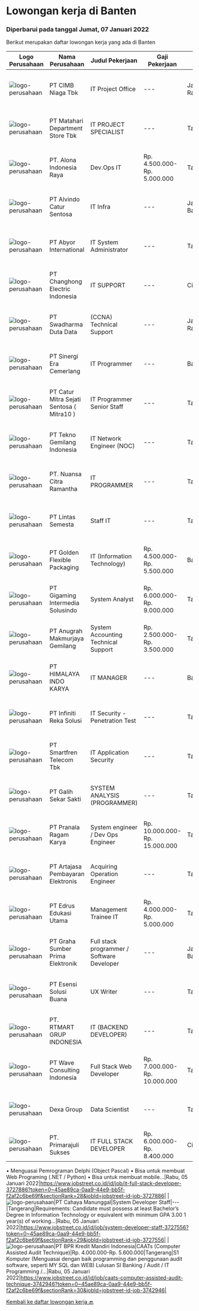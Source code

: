 
  # Lowongan kerja di Banten

  ### Diperbarui pada tanggal Jumat, 07 Januari 2022

  Berikut merupakan daftar lowongan kerja yang ada di Banten

  |Logo Perusahaan | Nama Perusahaan | Judul Pekerjaan | Gaji Pekerjaan | Lokasi | Deskripsi | Tanggal diunggah | Pranala |
  | -------------- | --------------- | --------------- | --------- | --------- | -------------- | ------- | ----------- |
  |![logo-perusahaan](https://image-service-cdn.seek.com.au/2c6f6f12cb15b08239744ca7630b97fee07e84ce/ee4dce1061f3f616224767ad58cb2fc751b8d2dc)|PT CIMB Niaga Tbk|IT Project Office|---|Jakarta Raya|Job Descriptions : Support Project Manager in managing Project Deliverables Support Project Manager/ IT Lead in managing Project Delivery Processes...|Kamis, 06 Januari 2022|https://www.jobstreet.co.id/id/job/it-project-office-3746141?token=0~45ae89ca-0aa9-44e9-bb5f-f2af2c6be69f&sectionRank=1&jobId=jobstreet-id-job-3746141|
|![logo-perusahaan](https://image-service-cdn.seek.com.au/62966460fa0b64bdd86b12be44ac76eff6d5c882/ee4dce1061f3f616224767ad58cb2fc751b8d2dc)|PT Matahari Department Store Tbk|IT PROJECT SPECIALIST|---|Tangerang|Managing and delivering various IT projects with superior performance Assembling project team and developing schedules to ensure timely completion of...|Kamis, 06 Januari 2022|https://www.jobstreet.co.id/id/job/it-project-specialist-3746080?token=0~45ae89ca-0aa9-44e9-bb5f-f2af2c6be69f&sectionRank=2&jobId=jobstreet-id-job-3746080|
|![logo-perusahaan](https://image-service-cdn.seek.com.au/b33d0b413611d72eda315d4cf0acdb29d755537b/ee4dce1061f3f616224767ad58cb2fc751b8d2dc)|PT. Alona Indonesia Raya|Dev.Ops  IT|Rp. 4.500.000-Rp. 5.000.000|Tangerang|Memiliki pengalaman menggunakan VPS. Memiliki pengalaman maintenance server dengan menggunakan NGINX, PHP &amp; MySQL minimal 1 tahun. Memiliki...|Kamis, 06 Januari 2022|https://www.jobstreet.co.id/id/job/dev-ops-it-3744622?token=0~45ae89ca-0aa9-44e9-bb5f-f2af2c6be69f&sectionRank=3&jobId=jobstreet-id-job-3744622|
|![logo-perusahaan](https://image-service-cdn.seek.com.au/918d7369560472c72e1a82df8e34bf4afef11329/ee4dce1061f3f616224767ad58cb2fc751b8d2dc)|PT Alvindo Catur Sentosa|IT Infra|---|Jakarta Barat|Berpengalaman dalam mengelola dan membuat jaringan komputer dalam topology lan &amp; wan minimal 2 tahun dalam 1 perusahaan Mampu melakukan instalasi...|Rabu, 05 Januari 2022|https://www.jobstreet.co.id/id/job/it-infra-3743158?token=0~45ae89ca-0aa9-44e9-bb5f-f2af2c6be69f&sectionRank=4&jobId=jobstreet-id-job-3743158|
|![logo-perusahaan](https://image-service-cdn.seek.com.au/f5a26d6046d19d6d82dd3c2e9579185a7427c7f1/ee4dce1061f3f616224767ad58cb2fc751b8d2dc)|PT Abyor International|IT System Administrator|---|Tangerang|NTT DATA Business Solution Development Program - 2021 for Junior Professional SAP Consultant:  SAP BASIS (System Administrator) PT Abyor International...|Kamis, 06 Januari 2022|https://www.jobstreet.co.id/id/job/it-system-administrator-3745843?token=0~45ae89ca-0aa9-44e9-bb5f-f2af2c6be69f&sectionRank=5&jobId=jobstreet-id-job-3745843|
|![logo-perusahaan](https://image-service-cdn.seek.com.au/2f44280e3b0fec2b829d163eccaf4dcec0392aad/ee4dce1061f3f616224767ad58cb2fc751b8d2dc)|PT Changhong Electric Indonesia|IT SUPPORT|---|Cikupa|TUGAS &amp; TANGGUNG JAWAB: Memastikan semua komputer dapat digunakan. Memastikan semua komputer terhubung pada jaringan. Memastikan semua aplikasi...|Rabu, 05 Januari 2022|https://www.jobstreet.co.id/id/job/it-support-3743920?token=0~45ae89ca-0aa9-44e9-bb5f-f2af2c6be69f&sectionRank=6&jobId=jobstreet-id-job-3743920|
|![logo-perusahaan](https://image-service-cdn.seek.com.au/c9726dd48637f2122e69fa4f05bdeddb6166e3b5/ee4dce1061f3f616224767ad58cb2fc751b8d2dc)|PT Swadharma Duta Data|(CCNA) Technical Support|---|Jakarta Raya|Kualifikasi : D3- S1 bidang Teknik Informatika, Ilmu Komputer Usia 20 - 30 tahun Pengalaman di bidang IT Network 1 - 2 Tahun Menguasai bidang IT...|Jumat, 07 Januari 2022|https://www.jobstreet.co.id/id/job/ccna-technical-support-3746201?token=0~45ae89ca-0aa9-44e9-bb5f-f2af2c6be69f&sectionRank=7&jobId=jobstreet-id-job-3746201|
|![logo-perusahaan](https://image-service-cdn.seek.com.au/1e68be858448fdb61c994deb22253acd57892df9/ee4dce1061f3f616224767ad58cb2fc751b8d2dc)|PT Sinergi Era Cemerlang|IT Programmer|---|Banten|Job Descriptions: Strong in .Net Development. Translate user requirements into working application inside our business suite Maintain &amp; bugfix...|Rabu, 05 Januari 2022|https://www.jobstreet.co.id/id/job/it-programmer-3732821?token=0~45ae89ca-0aa9-44e9-bb5f-f2af2c6be69f&sectionRank=8&jobId=jobstreet-id-job-3732821|
|![logo-perusahaan](https://image-service-cdn.seek.com.au/061d1c87d834317cd58004916159f8726e39b2c9/ee4dce1061f3f616224767ad58cb2fc751b8d2dc)|PT Catur Mitra Sejati Sentosa ( Mitra10 )|IT Programmer Senior Staff|---|Tangerang|Candidate must possess at least Bachelor's Degree/Post Graduate Degree in Computer Science/Information Technology or equivalent. At least 2 Year(s) of...|Kamis, 06 Januari 2022|https://www.jobstreet.co.id/id/job/it-programmer-senior-staff-3745373?token=0~45ae89ca-0aa9-44e9-bb5f-f2af2c6be69f&sectionRank=9&jobId=jobstreet-id-job-3745373|
|![logo-perusahaan](https://image-service-cdn.seek.com.au/791b692ef1bceca5bae4c4b296253378b6837e7c/ee4dce1061f3f616224767ad58cb2fc751b8d2dc)|PT Tekno Gemilang Indonesia|IT Network Engineer (NOC)|---|Tangerang|Have skills about traffic management Have routing skills  Requirement : Minimum 2 years experience in CISCO Configuration Device Switches Cisco...|Rabu, 05 Januari 2022|https://www.jobstreet.co.id/id/job/it-network-engineer-noc-3742685?token=0~45ae89ca-0aa9-44e9-bb5f-f2af2c6be69f&sectionRank=10&jobId=jobstreet-id-job-3742685|
|![logo-perusahaan](https://image-service-cdn.seek.com.au/f5de9a44d13413f7e5653b93a3303d45eea565d9/ee4dce1061f3f616224767ad58cb2fc751b8d2dc)|PT. Nuansa Citra Ramantha|IT PROGRAMMER|---|Tangerang|PT. Nuansa Citra Ramantha adalah perusahaan IT Nasional yang berfokus pada layanan IT Consulting, IT Audit dan System Integrator, yang sudah...|Rabu, 05 Januari 2022|https://www.jobstreet.co.id/id/job/it-programmer-3742792?token=0~45ae89ca-0aa9-44e9-bb5f-f2af2c6be69f&sectionRank=11&jobId=jobstreet-id-job-3742792|
|![logo-perusahaan](https://image-service-cdn.seek.com.au/429b18cc03d60f52f73d9b6487c0600935f6d86a/ee4dce1061f3f616224767ad58cb2fc751b8d2dc)|PT Lintas Semesta|Staff IT|---|Tangerang|Kualifikasi: Usia maximal 28 tahun Pendidikan S1 Teknik Informatika Pengalaman minimal 1 tahun pada posisi yang sama, diutamakan bidang retail....|Selasa, 04 Januari 2022|https://www.jobstreet.co.id/id/job/staff-it-3741077?token=0~45ae89ca-0aa9-44e9-bb5f-f2af2c6be69f&sectionRank=12&jobId=jobstreet-id-job-3741077|
|![logo-perusahaan](https://image-service-cdn.seek.com.au/c0e3500f4034eed08633b8f821a0ae4d540cb8b9/ee4dce1061f3f616224767ad58cb2fc751b8d2dc)|PT Golden Flexible Packaging|IT (Information Technology)|Rp. 4.500.000-Rp. 5.500.000|Banten|Memahami proses bisnis sistem ERP min 2 tahun. Memahami pengolahan data menggunakan SQL &amp; basis pemrograman, berpengalaman sebagai support system...|Senin, 03 Januari 2022|https://www.jobstreet.co.id/id/job/it-information-technology-3740645?token=0~45ae89ca-0aa9-44e9-bb5f-f2af2c6be69f&sectionRank=13&jobId=jobstreet-id-job-3740645|
|![logo-perusahaan](https://image-service-cdn.seek.com.au/c1e8139d77ba4e4e2e62d16ad068df4c60f1ec26/ee4dce1061f3f616224767ad58cb2fc751b8d2dc)|PT Gigaming Intermedia Solusindo|System Analyst|Rp. 6.000.000-Rp. 9.000.000|Tangerang|Job Requirements: Candidate must possess at least Bachelor's Degree in Computer Science/Information Technology or equivalent.  At least 3 Year(s) of...|Kamis, 06 Januari 2022|https://www.jobstreet.co.id/id/job/system-analyst-3745160?token=0~45ae89ca-0aa9-44e9-bb5f-f2af2c6be69f&sectionRank=14&jobId=jobstreet-id-job-3745160|
|![logo-perusahaan](https://image-service-cdn.seek.com.au/4b996bffde3a419294d7762df68390e7507cf7cf/ee4dce1061f3f616224767ad58cb2fc751b8d2dc)|PT Anugrah Makmurjaya Gemilang|System Accounting Technical Support|Rp. 2.500.000-Rp. 3.500.000|Tangerang|The requirements: Graduates with degrees in computer science/engineering. Basic Knowledge of Accounting is highly preferable. Basic Knowledge of...|Kamis, 06 Januari 2022|https://www.jobstreet.co.id/id/job/system-accounting-technical-support-3734686?token=0~45ae89ca-0aa9-44e9-bb5f-f2af2c6be69f&sectionRank=15&jobId=jobstreet-id-job-3734686|
|![logo-perusahaan](https://image-service-cdn.seek.com.au/134af455ef3a3d7b94ffdb24016fb439792a9294/ee4dce1061f3f616224767ad58cb2fc751b8d2dc)|PT HIMALAYA INDO KARYA|IT MANAGER|---|Banten|Job Description Establish a project and product management office (PMO), direct and coordinate the utilization of resources across divisions of the...|Rabu, 05 Januari 2022|https://www.jobstreet.co.id/id/job/it-manager-3733277?token=0~45ae89ca-0aa9-44e9-bb5f-f2af2c6be69f&sectionRank=16&jobId=jobstreet-id-job-3733277|
|![logo-perusahaan](https://image-service-cdn.seek.com.au/0abb5781b454d4726c24cebcf20fe2940f34a7c4/ee4dce1061f3f616224767ad58cb2fc751b8d2dc)|PT Infiniti Reka Solusi|IT Security - Penetration Test|---|Tangerang|Job Description: Conduct security assessments such as penetration tests and vulnerability assessments. Perform Whitebox/Graybox testing of Web/Mobile...|Kamis, 06 Januari 2022|https://www.jobstreet.co.id/id/job/it-security-penetration-test-3744706?token=0~45ae89ca-0aa9-44e9-bb5f-f2af2c6be69f&sectionRank=17&jobId=jobstreet-id-job-3744706|
|![logo-perusahaan](https://image-service-cdn.seek.com.au/e33a62a047a936b13377186fb2f8be447b852b49/ee4dce1061f3f616224767ad58cb2fc751b8d2dc)|PT Smartfren Telecom Tbk|IT Application Security|---|Tangerang|Job Description: Perform application security assessment/penetration testing on new application and existing application Serve as a subject matter...|Rabu, 05 Januari 2022|https://www.jobstreet.co.id/id/job/it-application-security-3732892?token=0~45ae89ca-0aa9-44e9-bb5f-f2af2c6be69f&sectionRank=18&jobId=jobstreet-id-job-3732892|
|![logo-perusahaan](https://image-service-cdn.seek.com.au/fca2de65d69d1fdd1ffd673d075eb7eac1ba075d/ee4dce1061f3f616224767ad58cb2fc751b8d2dc)|PT Galih Sekar Sakti|SYSTEM ANALYSIS (PROGRAMMER)|---|Tangerang|Persyaratan:1.        Pendidikan S1 Komputer Akuntansi2.        Usia Maksimal 28 Tahun3.        Fresh Graduate atau Berpengalaman 1 Tahun &amp;...|Kamis, 06 Januari 2022|https://www.jobstreet.co.id/id/job/system-analysis-programmer-3729509?token=0~45ae89ca-0aa9-44e9-bb5f-f2af2c6be69f&sectionRank=19&jobId=jobstreet-id-job-3729509|
|![logo-perusahaan](https://image-service-cdn.seek.com.au/96868915a712bdce9a839af10d064420ae49947f/ee4dce1061f3f616224767ad58cb2fc751b8d2dc)|PT Pranala Ragam Karya|System engineer / Dev Ops Engineer|Rp. 10.000.000-Rp. 15.000.000|Tangerang|Exposure to security concepts, best practices and policies for cloud-based deployments Understanding of database design and implementation Familiarity...|Kamis, 06 Januari 2022|https://www.jobstreet.co.id/id/job/system-engineer-dev-ops-engineer-3730021?token=0~45ae89ca-0aa9-44e9-bb5f-f2af2c6be69f&sectionRank=20&jobId=jobstreet-id-job-3730021|
|![logo-perusahaan](https://image-service-cdn.seek.com.au/55aded1287383eeeb6207d2664b4836add413aaf/ee4dce1061f3f616224767ad58cb2fc751b8d2dc)|PT Artajasa Pembayaran Elektronis|Acquiring Operation Engineer|---|Tangerang|Melaksanakan penyediaan informasi teknis terkait spesifikasi produk, perangkat produksi, migrasi dan sertifikasi produk Pelaksanaan support pasca...|Rabu, 05 Januari 2022|https://www.jobstreet.co.id/id/job/acquiring-operation-engineer-3727788?token=0~45ae89ca-0aa9-44e9-bb5f-f2af2c6be69f&sectionRank=21&jobId=jobstreet-id-job-3727788|
|![logo-perusahaan](https://image-service-cdn.seek.com.au/a18346ae1a1465d468926974830df257b9f9c031/ee4dce1061f3f616224767ad58cb2fc751b8d2dc)|PT Edrus Edukasi Utama|Management Trainee IT|Rp. 4.000.000-Rp. 5.000.000|Tangerang|Create project plan, framework and delivering projects on time, on quality and on budget. Monitoring and managing all resources in projects to ensure...|Selasa, 04 Januari 2022|https://www.jobstreet.co.id/id/job/management-trainee-it-3741715?token=0~45ae89ca-0aa9-44e9-bb5f-f2af2c6be69f&sectionRank=22&jobId=jobstreet-id-job-3741715|
|![logo-perusahaan](https://image-service-cdn.seek.com.au/3a322ec71c6712de8048c6470391a42f421ebeb4/ee4dce1061f3f616224767ad58cb2fc751b8d2dc)|PT Graha Sumber Prima Elektronik|Full stack programmer / Software Developer|---|Jakarta Barat|Qualification: Degree in Computer Science and other related. Programming Language: a. Javascript/PHP (Laravel is highly preferable)b. Java, Python...|Kamis, 06 Januari 2022|https://www.jobstreet.co.id/id/job/full-stack-programmer-software-developer-3729289?token=0~45ae89ca-0aa9-44e9-bb5f-f2af2c6be69f&sectionRank=23&jobId=jobstreet-id-job-3729289|
|![logo-perusahaan](https://image-service-cdn.seek.com.au/19866fdb3ecde1a6d7b113fc0d24cc05b03f8447/ee4dce1061f3f616224767ad58cb2fc751b8d2dc)|PT Esensi Solusi Buana|UX Writer|---|Tangerang|About the role:Create a copywriting strategy that makes it easy for users to interact with Food &amp; Beverages-based application products.What you’ll...|Kamis, 06 Januari 2022|https://www.jobstreet.co.id/id/job/ux-writer-3745227?token=0~45ae89ca-0aa9-44e9-bb5f-f2af2c6be69f&sectionRank=24&jobId=jobstreet-id-job-3745227|
|![logo-perusahaan](https://image-service-cdn.seek.com.au/b6a07d6f6922b2a5e511f5b06200b1c8ce975127/ee4dce1061f3f616224767ad58cb2fc751b8d2dc)|PT. RTMART GRUP INDONESIA|IT (BACKEND DEVELOPER)|---|Tangerang|BACKEND DEVELOPERJobdesc Proposing technical solution according to backend app requirements &amp; issues Developing, testing, and modifying backend...|Rabu, 05 Januari 2022|https://www.jobstreet.co.id/id/job/it-backend-developer-3733937?token=0~45ae89ca-0aa9-44e9-bb5f-f2af2c6be69f&sectionRank=25&jobId=jobstreet-id-job-3733937|
|![logo-perusahaan](https://image-service-cdn.seek.com.au/d2e13c1755cfcfdfcb7b7635f1ecbc768f39f325/ee4dce1061f3f616224767ad58cb2fc751b8d2dc)|PT Wave Consulting Indonesia|Full Stack Web Developer|Rp. 7.000.000-Rp. 10.000.000|Tangerang|We are looking for an experienced Full Stack Developer to help us keep growing. The responsibilities include building and upgrading our...|Kamis, 06 Januari 2022|https://www.jobstreet.co.id/id/job/full-stack-web-developer-3744729?token=0~45ae89ca-0aa9-44e9-bb5f-f2af2c6be69f&sectionRank=26&jobId=jobstreet-id-job-3744729|
|![logo-perusahaan](https://image-service-cdn.seek.com.au/20eb5457edc7fd869c083282c179a130802d98a0/ee4dce1061f3f616224767ad58cb2fc751b8d2dc)|Dexa Group|Data Scientist|---|Tangerang|Responsibilities:  Responsible to analyze large amounts of raw information to find pattern to achieve business objectives. Build analytic &amp;...|Jumat, 07 Januari 2022|https://www.jobstreet.co.id/id/job/data-scientist-3746327?token=0~45ae89ca-0aa9-44e9-bb5f-f2af2c6be69f&sectionRank=27&jobId=jobstreet-id-job-3746327|
|![logo-perusahaan](https://image-service-cdn.seek.com.au/d5459a97051dadc304d71437828fb7a4f08e2eb8/ee4dce1061f3f616224767ad58cb2fc751b8d2dc)|PT. Primarajuli Sukses|IT FULL STACK DEVELOPER|Rp. 6.000.000-Rp. 8.400.000|Cikupa|• Pengkodean
• Menguasai Pemrograman Delphi (Object Pascal)
• Bisa untuk membuat Web Programing (.NET / Python) 
• Bisa untuk membuat mobile...|Rabu, 05 Januari 2022|https://www.jobstreet.co.id/id/job/it-full-stack-developer-3727886?token=0~45ae89ca-0aa9-44e9-bb5f-f2af2c6be69f&sectionRank=28&jobId=jobstreet-id-job-3727886|
|![logo-perusahaan](https://image-service-cdn.seek.com.au/7aa6b310235b9fb1061ddb8ea76341088d18de07/ee4dce1061f3f616224767ad58cb2fc751b8d2dc)|PT Cahaya Manunggal|System Developer Staff|---|Tangerang|Requirements: Candidate must possess at least Bachelor’s Degree in Information Technology or equivalent with minimum GPA 3.00 1 year(s) of working...|Rabu, 05 Januari 2022|https://www.jobstreet.co.id/id/job/system-developer-staff-3727556?token=0~45ae89ca-0aa9-44e9-bb5f-f2af2c6be69f&sectionRank=29&jobId=jobstreet-id-job-3727556|
|![logo-perusahaan](https://image-service-cdn.seek.com.au/982897e204ff91e7230df06e11e2165e5d5113c7/ee4dce1061f3f616224767ad58cb2fc751b8d2dc)|PT BPR Kredit Mandiri Indonesia|CAATs (Computer Assisted Audit Technique)|Rp. 4.000.000-Rp. 5.600.000|Tangerang|S1 Komputer (Menguasai dengan baik programming dan penggunaan audit software, seperti MY SQL dan WEB) Lulusan SI Banking / Audit / IT Programming /...|Rabu, 05 Januari 2022|https://www.jobstreet.co.id/id/job/caats-computer-assisted-audit-technique-3742946?token=0~45ae89ca-0aa9-44e9-bb5f-f2af2c6be69f&sectionRank=30&jobId=jobstreet-id-job-3742946|


  [Kembali ke daftar lowongan kerja 🔙](../README.md#daftar-lowongan-kerja)
  